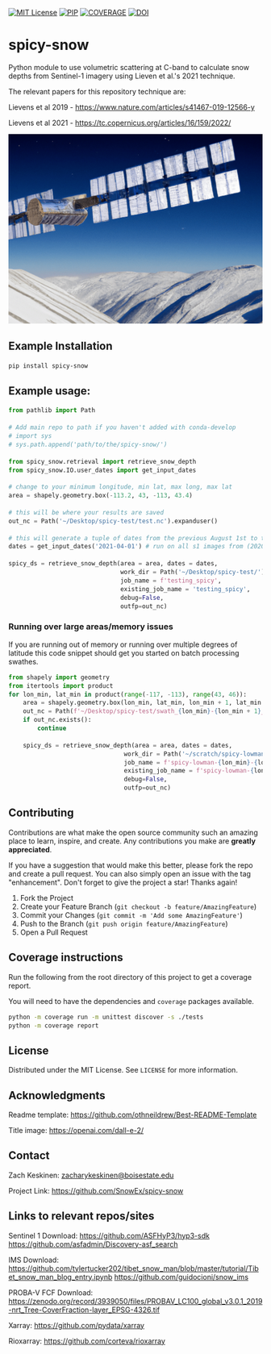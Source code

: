 [![MIT License][license-shield]][license-url]
[![PIP](https://img.shields.io/badge/pip-0.1.2-purple)](https://img.shields.io/badge/pip-0.1.2-purple)
[![COVERAGE](https://img.shields.io/badge/coverage-86%25-green)](https://img.shields.io/badge/coverage-86%25-green) 
[![DOI](https://zenodo.org/badge/590243635.svg)](https://zenodo.org/badge/latestdoi/590243635)

# spicy-snow

Python module to use volumetric scattering at C-band to calculate snow depths from Sentinel-1 imagery using Lieven et al.'s 2021 technique.

The relevant papers for this repository technique are:

Lievens et al 2019 - https://www.nature.com/articles/s41467-019-12566-y

Lievens et al 2021 - https://tc.copernicus.org/articles/16/159/2022/

<img src="https://github.com/SnowEx/spicy-snow/blob/main/title-img.png" width="800">

## Example Installation

```sh
pip install spicy-snow
```

## Example usage:

```python
from pathlib import Path

# Add main repo to path if you haven't added with conda-develop
# import sys
# sys.path.append('path/to/the/spicy-snow/')

from spicy_snow.retrieval import retrieve_snow_depth
from spicy_snow.IO.user_dates import get_input_dates

# change to your minimum longitude, min lat, max long, max lat
area = shapely.geometry.box(-113.2, 43, -113, 43.4)

# this will be where your results are saved
out_nc = Path('~/Desktop/spicy-test/test.nc').expanduser()

# this will generate a tuple of dates from the previous August 1st to this date
dates = get_input_dates('2021-04-01') # run on all s1 images from (2020-08-01, 2021-04-01) in this example

spicy_ds = retrieve_snow_depth(area = area, dates = dates, 
                               work_dir = Path('~/Desktop/spicy-test/').expanduser(), 
                               job_name = f'testing_spicy',
                               existing_job_name = 'testing_spicy',
                               debug=False,
                               outfp=out_nc)
```

### Running over large areas/memory issues

If you are running out of memory or running over multiple degrees of latitude this code snippet should get you started on batch processing swathes.

```python
from shapely import geometry
from itertools import product
for lon_min, lat_min in product(range(-117, -113), range(43, 46)):
    area = shapely.geometry.box(lon_min, lat_min, lon_min + 1, lat_min + 1)
    out_nc = Path(f'~/Desktop/spicy-test/swath_{lon_min}-{lon_min + 1}_{lat_min}-{lat_min + 1}.nc').expanduser()
    if out_nc.exists():
        continue

    spicy_ds = retrieve_snow_depth(area = area, dates = dates, 
                                work_dir = Path('~/scratch/spicy-lowman-quadrant/data/').expanduser(), 
                                job_name = f'spicy-lowman-{lon_min}-{lon_min + 1}_{lat_min}-{lat_min + 1}', # v1
                                existing_job_name = f'spicy-lowman-{lon_min}-{lon_min + 1}_{lat_min}-{lat_min + 1}', # v1
                                debug=False,
                                outfp=out_nc)

```

## Contributing

Contributions are what make the open source community such an amazing place to learn, inspire, and create. Any contributions you make are **greatly appreciated**.

If you have a suggestion that would make this better, please fork the repo and create a pull request. You can also simply open an issue with the tag "enhancement".
Don't forget to give the project a star! Thanks again!

1. Fork the Project
2. Create your Feature Branch (`git checkout -b feature/AmazingFeature`)
3. Commit your Changes (`git commit -m 'Add some AmazingFeature'`)
4. Push to the Branch (`git push origin feature/AmazingFeature`)
5. Open a Pull Request

## Coverage instructions

Run the following from the root directory of this project to get a coverage report.

You will need to have the dependencies and `coverage` packages available.

```bash
python -m coverage run -m unittest discover -s ./tests
python -m coverage report
```

## License

Distributed under the MIT License. See `LICENSE` for more information.

## Acknowledgments

Readme template: https://github.com/othneildrew/Best-README-Template

Title image: https://openai.com/dall-e-2/

## Contact

Zach Keskinen: zacharykeskinen@boisestate.edu

Project Link: https://github.com/SnowEx/spicy-snow

## Links to relevant repos/sites

Sentinel 1 Download:
https://github.com/ASFHyP3/hyp3-sdk
https://github.com/asfadmin/Discovery-asf_search

IMS Download:
https://github.com/tylertucker202/tibet_snow_man/blob/master/tutorial/Tibet_snow_man_blog_entry.ipynb
https://github.com/guidocioni/snow_ims

PROBA-V FCF Download:
https://zenodo.org/record/3939050/files/PROBAV_LC100_global_v3.0.1_2019-nrt_Tree-CoverFraction-layer_EPSG-4326.tif

Xarray:
https://github.com/pydata/xarray

Rioxarray:
https://github.com/corteva/rioxarray

<!-- MARKDOWN LINKS & IMAGES -->
<!-- https://www.markdownguide.org/basic-syntax/#reference-style-links -->
[contributors-shield]: https://img.shields.io/badge/Contributers-0-green
[contributors-url]: https://github.com/SnowEx/spicy-snow/graphs/contributors

[issues-shield]: https://img.shields.io/badge/Issues-0-yellowgreen
[issues-url]: https://github.com/SnowEx/spicy-snow/issues

[license-shield]: https://img.shields.io/badge/License-MIT-blue
[license-url]: https://github.com/SnowEx/spicy-snow/blob/main/LICENSE

